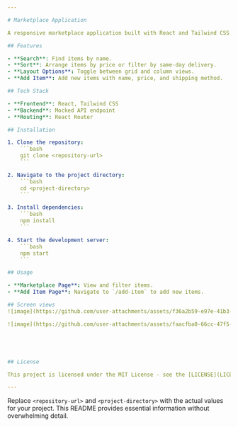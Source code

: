 ```yaml
---

# Marketplace Application

A responsive marketplace application built with React and Tailwind CSS. This app features a searchable, sortable item marketplace with layout options and item management.

## Features

- **Search**: Find items by name.
- **Sort**: Arrange items by price or filter by same-day delivery.
- **Layout Options**: Toggle between grid and column views.
- **Add Item**: Add new items with name, price, and shipping method.

## Tech Stack

- **Frontend**: React, Tailwind CSS
- **Backend**: Mocked API endpoint
- **Routing**: React Router

## Installation

1. Clone the repository:
    ```bash
    git clone <repository-url>
    ```

2. Navigate to the project directory:
    ```bash
    cd <project-directory>
    ```

3. Install dependencies:
    ```bash
    npm install
    ```

4. Start the development server:
    ```bash
    npm start
    ```

## Usage

- **Marketplace Page**: View and filter items.
- **Add Item Page**: Navigate to `/add-item` to add new items.

## Screen views
![image](https://github.com/user-attachments/assets/f36a2b59-e97e-41b3-9956-070e3be02be8)

![image](https://github.com/user-attachments/assets/faacfba0-66cc-47f5-9699-0a28aedc2c2d)





## License

This project is licensed under the MIT License - see the [LICENSE](LICENSE) file for details.

---
```


Replace `<repository-url>` and `<project-directory>` with the actual values for your project. This README provides essential information without overwhelming detail.
